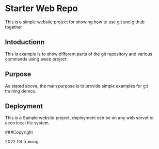 # Starter Web Repo
This is a simple website project for  showing how to use git and github together
## Intoductionn

This is example is to show different parts of the git repository and various commands using aweb project

## Purpose
As stated above, the main purpose is to provide simple examples for git training demos.
## Deployment

This is a Sample website project, deployment can be on any web servet or ecen local file system.


###Copyright

2022 Git.training
